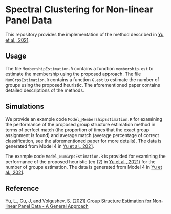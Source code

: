 # Spectral Clustering for Non-linear Panel Data



This repository provides the implementation of the method described in [Yu et al., 2021](https://arxiv.org/pdf/2201.01793.pdf). 

## Usage
The file `MembershipEstimation.R` contains a function `membership.est` to estimate the membership using the proposed approach. The file `NumGrpsEstimation.R` contains a function `G.est` to estimate the number of groups using the proposed heuristic. The aforementioned paper contains detailed descriptions of the methods. 


## Simulations
We provide an example code `Model_MembershipEstimation.R` for examining the performance of the proposed group structure estimation method in terms of perfect match (the proportion of times that the exact group assignment is found) and average match (average percentage of correct classification, see the aforementioned paper for more details). The data is generated from Model 4 in [Yu et al., 2021](https://arxiv.org/pdf/2201.01793.pdf). 

The example code `Model_NumGrpsEstimation.R` is provided for examining the performance of the proposed heuristic (eq (2) in [Yu et al., 2021](https://arxiv.org/pdf/2201.01793.pdf)) for the number of groups estimation. The data is generated from Model 4 in [Yu et al., 2021](https://arxiv.org/pdf/2201.01793.pdf).


## Reference
[Yu, L., Gu, J, and Volgushev, S. (2021) Group Structure Estimation for Non-linear Panel Data - A General Approach](https://arxiv.org/pdf/2201.01793.pdf)
